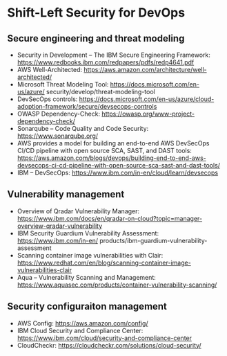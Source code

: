 
# Shift-Left Security for DevOps

## Secure engineering and threat modeling

* Security in Development – The IBM Secure Engineering Framework: https://www.redbooks.ibm.com/redpapers/pdfs/redp4641.pdf
* AWS Well-Architected: https://aws.amazon.com/architecture/well-architected/
* Microsoft Threat Modeling Tool: https://docs.microsoft.com/en-us/azure/ security/develop/threat-modeling-tool
* DevSecOps controls: https://docs.microsoft.com/en-us/azure/cloud-adoption-framework/secure/devsecops-controls
* OWASP Dependency-Check: https://owasp.org/www-project-dependency-check/
* Sonarqube – Code Quality and Code Security: https://www.sonarqube.org/
* AWS provides a model for building an end-to-end AWS DevSecOps CI/CD pipeline with open source SCA, SAST, and DAST tools: https://aws.amazon.com/blogs/devops/building-end-to-end-aws-devsecops-ci-cd-pipeline-with-open-source-sca-sast-and-dast-tools/
* IBM – DevSecOps: https://www.ibm.com/in-en/cloud/learn/devsecops

## Vulnerability management

* Overview of Qradar Vulnerability Manager: https://www.ibm.com/docs/en/qradar-on-cloud?topic=manager-overview-qradar-vulnerability
* IBM Security Guardium Vulnerability Assessment: https://www.ibm.com/in-en/ products/ibm-guardium-vulnerability-assessment
* Scanning container image vulnerabilities with Clair: https://www.redhat.com/en/blog/scanning-container-image-vulnerabilities-clair
* Aqua – Vulnerability Scanning and Management: https://www.aquasec.com/products/container-vulnerability-scanning/


## Security configuraiton management

* AWS Config: https://aws.amazon.com/config/
* IBM Cloud Security and Compliance Center: https://www.ibm.com/cloud/security-and-compliance-center
* CloudCheckr: https://cloudcheckr.com/solutions/cloud-security/